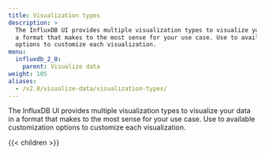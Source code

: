 ```yaml
---
title: Visualization types
description: >
  The InfluxDB UI provides multiple visualization types to visualize your data in
  a format that makes to the most sense for your use case. Use to available customization
  options to customize each visualization.
menu:
  influxdb_2_0:
    parent: Visualize data
weight: 105
aliases:
  - /v2.0/visualize-data/visualization-types/
---
```


The InfluxDB UI provides multiple visualization types to visualize your data in
a format that makes to the most sense for your use case. Use to available customization
options to customize each visualization.

{{< children >}}
